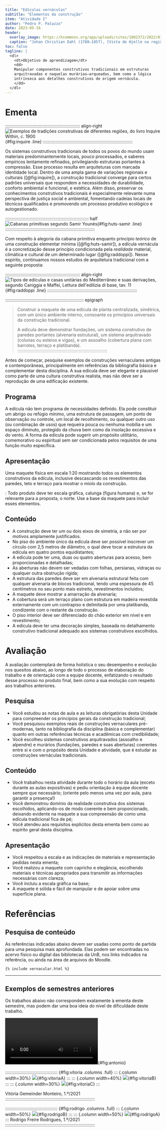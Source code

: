 ```yaml
---
title: "Edículas vernáculas"
subtitle: "Elementos da construção"
item: "Atividade I"
author: "Pedro P. Palazzo"
date: 2023-05-16
header:
  overlay_image: https://hcommons.org/app/uploads/sites/1002372/2022/01/Johan_Christian_Dahl_-_View_of_Hjelle_in_Valdres-crop.jpg
  caption: "Johan Christian Dahl (1788–1857), [Vista de Hjelle na região de Valdres](https://commons.wikimedia.org/wiki/File:Johan_Christian_Dahl_-_View_of_Hjelle_in_Valdres_-_NG.M.00426-021_-_National_Museum_of_Art,_Architecture_and_Design.jpg) (Noruega)"
toc: false
tagline: |
  <dl>
    <dt>Objetivo de aprendizagem</dt>
    <dd>
    Manipular componentes construtivos tradicionais em estruturas
    arquitravadas e naquelas murárias–arqueadas, bem como a lógica
    intrínseca aos detalhes construtivos de origem vernácula.
    </dd>
  </dl>
---
```


# Ementa #

:::::::::::::::::::::::::::::::::::::::::::::::::::::::::::: align-right
![Exemplos de tradições construtivas de diferentes regiões, do livro *Inquire Within*, c. 1900](https://i.pinimg.com/564x/2e/87/30/2e8730f7f9488b03edf17ff565d7bb22.jpg){#fig:inquire .line}
::::::::::::::::::::::::::::::::::::::::::::::::::::::::::::::::::::::::

Os sistemas construtivos tradicionais de todos os povos do mundo usam
materiais predominantemente locais, pouco processados, e saberes
empíricos lentamente refinados, privilegiando estruturas portantes à
compressão. Esse processo resulta em
arquiteturas com marcada identidade local. Dentro de uma ampla gama de
variações regionais e culturais ([@fig:inquire]), a construção
tradicional converge para certos padrões universais que respondem a
necessidades de durabilidade, conforto ambiental e funcional, e
estética. Além disso, preservar os conhecimentos construtivos
tradicionais é especialmente relevante numa perspectiva de justiça
social e ambiental, fomentando cadeias locais de técnicos qualificados e
promovendo um processo produtivo ecológico e autogestionado.

::::::::::::::::::::::::::::::::::::::::::::::::::::::::::::::::::: half
![Cabanas primitivas segundo Samir Younés](https://hcommons.org/app/uploads/sites/1002372/2023/03/younes-huts.png){#fig:huts-samir .line}
::::::::::::::::::::::::::::::::::::::::::::::::::::::::::::::::::::::::

Com respeito à alegoria da cabana primitiva enquanto princípio *teórico*
de uma construção elementar mínima ([@fig:huts-samir]), a edícula
vernácula é a concretização desse princípio condicionada pela
*realidade* material, climática e cultural de um determinado lugar
([@fig:raddoppi]). Nesse espírito, continuamos nossos estudos de
arquitetura tradicional com a seguinte proposta:

:::::::::::::::::::::::::::::::::::::::::::::::::::::::::::: align-right
![Tipos de edículas e casas unitárias do Mediterrâneo e suas derivações, segundo Caniggia e Maffei, *Lettura dell'edilizia di base*, tav. 11](https://i.pinimg.com/originals/55/bc/9a/55bc9acb0060559e0999fc7d0e9942cb.png){#fig:raddoppi .line}
::::::::::::::::::::::::::::::::::::::::::::::::::::::::::::::::::::::::

::::::::::::::::::::::::::::::::::::::::::::::::::::::::::::::: epigraph
> Construir a maquete de uma edícula de planta centralizada, simétrica,
> com um único ambiente interno, consoante os princípios universais da
> construção tradicional.
>
> A edícula deve demonstrar fundações, um sistema construtivo de paredes
> portantes (alvenaria estrutural), um sistema arquitravado (colunas ou
> esteios e vigas), e um assoalho (cobertura plana com barrotes, terraço
> e platibanda).
::::::::::::::::::::::::::::::::::::::::::::::::::::::::::::::::::::::::

Antes de começar, pesquise exemplos de construções vernaculares antigas
e contemporâneas, principalmente em referências da bibliografia básica e
complementar desta disciplina. A sua edícula deve ser elegante e
plausível como parte de uma cultura construtiva realista, mas não deve
ser a reprodução de uma edificação existente.

## Programa ##

A edícula não tem programa de necessidades definido. Ela pode constituir
um abrigo ou refúgio mínimo, uma estrutura de passagem, um ponto de
observação ou controle, um local de recolhimento, ou qualquer outro uso
(ou combinação de usos) que requeira pouca ou nenhuma mobília e um
espaço diminuto, protegido da chuva bem como da insolação excessiva e do
vento. A forma da edícula pode sugerir um propósito utilitário,
comemorativo ou espiritual sem ser condicionada pelos requisitos de uma
função muito específica.

## Apresentação ##

Uma maquete física em escala 1:20 mostrando todos os elementos
construtivos da edícula, inclusive descascando os revestimentos das
paredes, teto e terraço para mostrar o miolo da construção.

<i class="fas fa-ruler"></i>

: Todo produto deve ter escala gráfica, calunga (figura humana) e, se
  for relevante para a proposta, o norte. Use a base da maquete para
  incluir esses elementos.

## Conteúdo ##

- A construção deve ter um ou dois eixos de simetria, a não ser por
  motivos amplamente justificados.
- No piso do ambiente único da edícula deve ser possível inscrever um
  círculo com 2,5 metros de diâmetro, o qual deve tocar a estrutura da
  edícula em quatro pontos equidistantes;
- A edícula pode ter uma, duas ou quatro aberturas para acesso, bem
  proporcionadas e detalhadas;
- As aberturas não devem ser vedadas com folhas, persianas, vidraças ou
  qualquer outra obstrução rígida;
- A estrutura das paredes deve ser em alvenaria estrutural feita com
  qualquer alvenaria de blocos tradicional,
  tendo uma espessura de 45 centímetros no seu ponto mais estreito,
  revestimentos incluídos;
- A maquete deve mostrar a amarração da alvenaria;
- A cobertura será um terraço plano com estrutura em madeira revestida
  externamente com um contrapiso e delimitada por uma platibanda,
  condizente com o restante da construção.
- O piso interior deve ser diferenciado do chão exterior em nível e em
  revestimento;
- A edícula deve ter uma decoração simples, baseada no detalhamento
  construtivo tradicional adequado aos sistemas construtivos escolhidos.

# Avaliação #

A avaliação contemplará de forma holística o seu desempenho e evolução
nos quesitos abaixo, ao longo de todo o processo de elaboração do
trabalho e de orientação com a equipe docente, enfatizando o resultado
desse processo no produto final, bem como a sua evolução com respeito
aos trabalhos anteriores.

## Pesquisa ##

- Você estudou as notas de aula e as leituras obrigatórias desta Unidade
  para compreender os princípios gerais da construção tradicional;
- Você pesquisou exemplos reais de construções vernaculares
  pré-modernas, tanto na bibliografia da disciplina (básica e
  complementar) quanto em outras referências técnicas e acadêmicas com
  credibilidade;
- Você escolheu sistemas construtivos arquitravados (assoalho e
  alpendre) e murários (fundações, paredes e suas aberturas) coerentes
  entre si e com o propósito desta Unidade e atividade, que é estudar as
  construções vernáculas tradicionais.

## Conteúdo ##

- Você trabalhou nesta atividade durante todo o horário da aula (exceto
  durante as aulas expositivas) e pediu orientação à equipe docente
  sempre que necessário; (oriente pelo menos uma vez por aula, para
  garantir a presença!)
- Você demonstrou domínio da realidade construtiva dos sistemas
  escolhidos, aplicando-os de modo coerente e bem proporcionado,
  deixando evidente na maquete a sua compreensão de como uma edícula
  tradicional fica de pé;
- Você atendeu aos requisitos explícitos desta ementa bem como ao
  espírito geral desta disciplina.

## Apresentação ##

- Você respeitou a escala e as indicações de materiais e representação
  pedidas nesta ementa;
- Você realizou a maquete com capricho e elegância, escolhendo materiais
  e técnicas apropriados para transmitir as informações necessárias com
  clareza;
- Você incluiu a escala gráfica na base;
- A maquete é sólida e fácil de manipular e de apoiar sobre uma
  superfície plana.

# Referências #

## Pesquisa de conteúdo ##

As referências indicadas abaixo devem ser usadas como ponto de partida
para uma pesquisa mais aprofundada. Elas podem ser encontradas no acervo
físico ou digital das bibliotecas da UnB, nos links indicados na
referência, ou ainda na área de arquivos do Moodle.

```{=html}
{% include vernacular.html %}
```

* * * *

## Exemplos de semestres anteriores ##

Os trabalhos abaixo não correspondem exatamente à ementa deste semestre,
mas podem dar uma boa ideia do nível de dificuldade deste trabalho.

![Antonio Carlos Ribeiro Viana Junior, 1.º/2021](https://cdn.palazzo.arq.br/arqtrad/Edicula_Antonio_Junior_Video.mp4){#fig:antonio}

:::::::::::::::::::::::::::::::::::::::::: {#fig:vitoria .columns .full}
::: {.column width=30%}
![](https://hcommons.org/app/uploads/sites/1002372/2022/01/vernacular-vitoria-gemeinder-1.jpg){#fig:vitoriaA}
:::
::: {.column width=40%}
![](https://hcommons.org/app/uploads/sites/1002372/2022/01/vernacular-vitoria-gemeinder-2.jpg){#fig:vitoriaB}
:::
::: {.column width=30%}
![](https://hcommons.org/app/uploads/sites/1002372/2022/01/vernacular-vitoria-gemeinder-3.jpg){#fig:vitoriaC}
:::

Vitória Gemeinder Monteiro, 1.º/2021
::::::::::::::::::::::::::::::::::::::::::::::::::::::::::::::::::::::::

:::::::::::::::::::::::::::::::::::::::::: {#fig:rodrigo .columns .full}
::: {.column width=50%}
![](https://hcommons.org/app/uploads/sites/1002372/2022/01/vernacular-rodrigo-freire-ext.jpg){#fig:rodrigoB}
:::
::: {.column width=50%}
![](https://hcommons.org/app/uploads/sites/1002372/2022/01/vernacular-rodrigo-freire-corte.jpg){#fig:rodrigoA}
:::
Rodrigo Freire Rodrigues, 1.º/2021
::::::::::::::::::::::::::::::::::::::::::::::::::::::::::::::::::::::::

